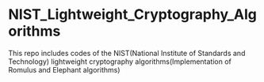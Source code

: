 # NIST_Lightweight_Cryptography_Algorithms
This repo includes codes of the NIST(National Institute of Standards and Technology) lightweight cryptography algorithms(Implementation of Romulus and Elephant algorithms)
